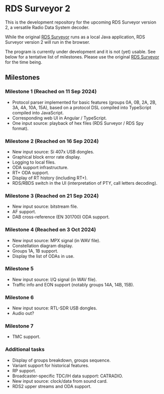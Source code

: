 RDS Surveyor 2
==============

This is the development repository for the upcoming RDS Surveyor version 2, a versatile Radio Data System decoder.

While the original [RDS Surveyor](https://rds-surveyor.jacquet.xyz/) runs as a local Java application, RDS Surveyor version 2 will run in the browser.

The program is currently under development and it is not (yet) usable. See below for a tentative list of milestones. Please use the original [RDS Surveyor](https://rds-surveyor.jacquet.xyz/) for the time being.

## Milestones

### Milestone 1 (Reached on 11 Sep 2024)

* Protocol parser implemented for basic features (groups 0A, 0B, 2A, 2B, 3A, 4A, 10A, 15A), based on a protocol DSL compiled into TypeScript compiled into JavaScript.
* Corresponding web UI in Angular / TypeScript.
* One input source: playback of hex files (RDS Surveyor / RDS Spy format).

### Milestone 2 (Reached on 16 Sep 2024)

* New input source: Si 407x USB dongles.
* Graphical block error rate display.
* Logging to local files.
* ODA support infrastructure.
* RT+ ODA support.
* Display of RT history (including RT+).
* RDS/RBDS switch in the UI (interpretation of PTY, call letters decoding).

### Milestone 3 (Reached on 21 Sep 2024)

* New input source: bitstream file.
* AF support.
* DAB cross-reference (EN 301700) ODA support.

### Milestone 4 (Reached on 3 Oct 2024)

* New input source: MPX signal (in WAV file).
* Constellation diagram display.
* Groups 1A, 1B support.
* Display the list of ODAs in use.

### Milestone 5

* New input source: I/Q signal (in WAV file).
* Traffic info and EON support (notably groups 14A, 14B, 15B).

### Milestone 6

* New input source: RTL-SDR USB dongles.
* Audio out?

### Milestone 7

* TMC support.

### Additional tasks

* Display of groups breakdown, groups sequence.
* Variant support for historical features.
* RP support.
* Broadcaster-specific TDC/IH data support: CATRADIO.
* New input source: clock/data from sound card.
* RDS2 upper streams and ODA support.
